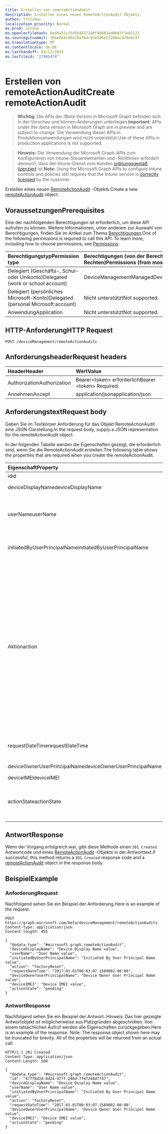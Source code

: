 ```yaml
---
title: Erstellen von remoteActionAudit
description: Erstellen eines neuen RemoteActionAudit-Objekts.
author: tfitzmac
localization_priority: Normal
ms.prod: intune
ms.openlocfilehash: 6edda51cf2d5dd837240f46683ad0b63ffe05122
ms.sourcegitcommit: 36be044c89a19af84c93e586e22200ec919e4c9f
ms.translationtype: MT
ms.contentlocale: de-DE
ms.lasthandoff: 01/12/2019
ms.locfileid: "27965474"
---
```

# <a name="create-remoteactionaudit"></a><span data-ttu-id="40e69-103">Erstellen von remoteActionAudit</span><span class="sxs-lookup"><span data-stu-id="40e69-103">Create remoteActionAudit</span></span>

> <span data-ttu-id="40e69-104">**Wichtig:** Die APIs der /Beta-Version in Microsoft Graph befinden sich in der Vorschau und können Änderungen unterliegen.</span><span class="sxs-lookup"><span data-stu-id="40e69-104">**Important:** APIs under the /beta version in Microsoft Graph are in preview and are subject to change.</span></span> <span data-ttu-id="40e69-105">Die Verwendung dieser APIs in Produktionsanwendungen wird nicht unterstützt.</span><span class="sxs-lookup"><span data-stu-id="40e69-105">Use of these APIs in production applications is not supported.</span></span>

> <span data-ttu-id="40e69-106">**Hinweis:** Die Verwendung der Microsoft Graph-APIs zum Konfigurieren von Intune-Steuerelementen und -Richtlinien erfordert dennoch, dass der Intune-Dienst vom Kunden [ordnungsgemäß lizenziert](https://go.microsoft.com/fwlink/?linkid=839381) ist.</span><span class="sxs-lookup"><span data-stu-id="40e69-106">**Note:** Using the Microsoft Graph APIs to configure Intune controls and policies still requires that the Intune service is [correctly licensed](https://go.microsoft.com/fwlink/?linkid=839381) by the customer.</span></span>

<span data-ttu-id="40e69-107">Erstellen eines neuen [RemoteActionAudit](../resources/intune-devices-remoteactionaudit.md) -Objekts.</span><span class="sxs-lookup"><span data-stu-id="40e69-107">Create a new [remoteActionAudit](../resources/intune-devices-remoteactionaudit.md) object.</span></span>
## <a name="prerequisites"></a><span data-ttu-id="40e69-108">Voraussetzungen</span><span class="sxs-lookup"><span data-stu-id="40e69-108">Prerequisites</span></span>
<span data-ttu-id="40e69-p102">Eine der nachfolgenden Berechtigungen ist erforderlich, um diese API aufrufen zu können. Weitere Informationen, unter anderem zur Auswahl von Berechtigungen, finden Sie im Artikel zum Thema [Berechtigungen](/graph/permissions-reference).</span><span class="sxs-lookup"><span data-stu-id="40e69-p102">One of the following permissions is required to call this API. To learn more, including how to choose permissions, see [Permissions](/graph/permissions-reference).</span></span>

|<span data-ttu-id="40e69-111">Berechtigungstyp</span><span class="sxs-lookup"><span data-stu-id="40e69-111">Permission type</span></span>|<span data-ttu-id="40e69-112">Berechtigungen (von der Berechtigung mit den meisten Rechten zu der mit den wenigsten Rechten)</span><span class="sxs-lookup"><span data-stu-id="40e69-112">Permissions (from most to least privileged)</span></span>|
|:---|:---|
|<span data-ttu-id="40e69-113">Delegiert (Geschäfts-, Schul- oder Unikonto)</span><span class="sxs-lookup"><span data-stu-id="40e69-113">Delegated (work or school account)</span></span>|<span data-ttu-id="40e69-114">DeviceManagementManagedDevices.ReadWrite.All</span><span class="sxs-lookup"><span data-stu-id="40e69-114">DeviceManagementManagedDevices.ReadWrite.All</span></span>|
|<span data-ttu-id="40e69-115">Delegiert (persönliches Microsoft-Konto)</span><span class="sxs-lookup"><span data-stu-id="40e69-115">Delegated (personal Microsoft account)</span></span>|<span data-ttu-id="40e69-116">Nicht unterstützt</span><span class="sxs-lookup"><span data-stu-id="40e69-116">Not supported.</span></span>|
|<span data-ttu-id="40e69-117">Anwendung</span><span class="sxs-lookup"><span data-stu-id="40e69-117">Application</span></span>|<span data-ttu-id="40e69-118">Nicht unterstützt</span><span class="sxs-lookup"><span data-stu-id="40e69-118">Not supported.</span></span>|

## <a name="http-request"></a><span data-ttu-id="40e69-119">HTTP-Anforderung</span><span class="sxs-lookup"><span data-stu-id="40e69-119">HTTP Request</span></span>
<!-- {
  "blockType": "ignored"
}
-->
``` http
POST /deviceManagement/remoteActionAudits
```

## <a name="request-headers"></a><span data-ttu-id="40e69-120">Anforderungsheader</span><span class="sxs-lookup"><span data-stu-id="40e69-120">Request headers</span></span>
|<span data-ttu-id="40e69-121">Header</span><span class="sxs-lookup"><span data-stu-id="40e69-121">Header</span></span>|<span data-ttu-id="40e69-122">Wert</span><span class="sxs-lookup"><span data-stu-id="40e69-122">Value</span></span>|
|:---|:---|
|<span data-ttu-id="40e69-123">Authorization</span><span class="sxs-lookup"><span data-stu-id="40e69-123">Authorization</span></span>|<span data-ttu-id="40e69-124">Bearer&lt;token&gt; erforderlich</span><span class="sxs-lookup"><span data-stu-id="40e69-124">Bearer &lt;token&gt; Required.</span></span>|
|<span data-ttu-id="40e69-125">Annehmen</span><span class="sxs-lookup"><span data-stu-id="40e69-125">Accept</span></span>|<span data-ttu-id="40e69-126">application/json</span><span class="sxs-lookup"><span data-stu-id="40e69-126">application/json</span></span>|

## <a name="request-body"></a><span data-ttu-id="40e69-127">Anforderungstext</span><span class="sxs-lookup"><span data-stu-id="40e69-127">Request body</span></span>
<span data-ttu-id="40e69-128">Geben Sie im Textkörper Anforderung für das Objekt RemoteActionAudit eine JSON-Darstellung.</span><span class="sxs-lookup"><span data-stu-id="40e69-128">In the request body, supply a JSON representation for the remoteActionAudit object.</span></span>

<span data-ttu-id="40e69-129">In der folgenden Tabelle werden die Eigenschaften gezeigt, die erforderlich sind, wenn Sie die RemoteActionAudit erstellen.</span><span class="sxs-lookup"><span data-stu-id="40e69-129">The following table shows the properties that are required when you create the remoteActionAudit.</span></span>

|<span data-ttu-id="40e69-130">Eigenschaft</span><span class="sxs-lookup"><span data-stu-id="40e69-130">Property</span></span>|<span data-ttu-id="40e69-131">Typ</span><span class="sxs-lookup"><span data-stu-id="40e69-131">Type</span></span>|<span data-ttu-id="40e69-132">Beschreibung</span><span class="sxs-lookup"><span data-stu-id="40e69-132">Description</span></span>|
|:---|:---|:---|
|<span data-ttu-id="40e69-133">id</span><span class="sxs-lookup"><span data-stu-id="40e69-133">id</span></span>|<span data-ttu-id="40e69-134">Zeichenfolge</span><span class="sxs-lookup"><span data-stu-id="40e69-134">String</span></span>|<span data-ttu-id="40e69-135">Berichts-ID</span><span class="sxs-lookup"><span data-stu-id="40e69-135">Report Id.</span></span>|
|<span data-ttu-id="40e69-136">deviceDisplayName</span><span class="sxs-lookup"><span data-stu-id="40e69-136">deviceDisplayName</span></span>|<span data-ttu-id="40e69-137">Zeichenfolge</span><span class="sxs-lookup"><span data-stu-id="40e69-137">String</span></span>|<span data-ttu-id="40e69-138">Name des Aufnahmegeräts Intune.</span><span class="sxs-lookup"><span data-stu-id="40e69-138">Intune device name.</span></span>|
|<span data-ttu-id="40e69-139">userName</span><span class="sxs-lookup"><span data-stu-id="40e69-139">userName</span></span>|<span data-ttu-id="40e69-140">Zeichenfolge</span><span class="sxs-lookup"><span data-stu-id="40e69-140">String</span></span>|<span data-ttu-id="40e69-141">\[veraltete\] verwenden Sie stattdessen InitiatedByUserPrincipalName.</span><span class="sxs-lookup"><span data-stu-id="40e69-141">\[deprecated\] Please use InitiatedByUserPrincipalName instead.</span></span>|
|<span data-ttu-id="40e69-142">initiatedByUserPrincipalName</span><span class="sxs-lookup"><span data-stu-id="40e69-142">initiatedByUserPrincipalName</span></span>|<span data-ttu-id="40e69-143">Zeichenfolge</span><span class="sxs-lookup"><span data-stu-id="40e69-143">String</span></span>|<span data-ttu-id="40e69-144">Benutzer, der die Aktion Gerät gestartet UPN-Format vorliegt.</span><span class="sxs-lookup"><span data-stu-id="40e69-144">User who initiated the device action, format is UPN.</span></span>|
|<span data-ttu-id="40e69-145">Aktion</span><span class="sxs-lookup"><span data-stu-id="40e69-145">action</span></span>|[<span data-ttu-id="40e69-146">remoteAction</span><span class="sxs-lookup"><span data-stu-id="40e69-146">remoteAction</span></span>](../resources/intune-devices-remoteaction.md)|<span data-ttu-id="40e69-147">Der Name der Aktion.</span><span class="sxs-lookup"><span data-stu-id="40e69-147">The action name.</span></span> <span data-ttu-id="40e69-148">Mögliche Werte sind: `unknown`, `factoryReset`, `removeCompanyData`, `resetPasscode`, `remoteLock`, `enableLostMode`, `disableLostMode`, `locateDevice`, `rebootNow`, `recoverPasscode`, `cleanWindowsDevice`, `logoutSharedAppleDeviceActiveUser`, `quickScan`, `fullScan`, `windowsDefenderUpdateSignatures`, `factoryResetKeepEnrollmentData`, `updateDeviceAccount`, `automaticRedeployment`, `shutDown` .</span><span class="sxs-lookup"><span data-stu-id="40e69-148">Possible values are: `unknown`, `factoryReset`, `removeCompanyData`, `resetPasscode`, `remoteLock`, `enableLostMode`, `disableLostMode`, `locateDevice`, `rebootNow`, `recoverPasscode`, `cleanWindowsDevice`, `logoutSharedAppleDeviceActiveUser`, `quickScan`, `fullScan`, `windowsDefenderUpdateSignatures`, `factoryResetKeepEnrollmentData`, `updateDeviceAccount`, `automaticRedeployment`, `shutDown`.</span></span>|
|<span data-ttu-id="40e69-149">requestDateTime</span><span class="sxs-lookup"><span data-stu-id="40e69-149">requestDateTime</span></span>|<span data-ttu-id="40e69-150">DateTimeOffset</span><span class="sxs-lookup"><span data-stu-id="40e69-150">DateTimeOffset</span></span>|<span data-ttu-id="40e69-151">Zeit, wenn die Aktion ausgestellt wurde, in UTC angegeben.</span><span class="sxs-lookup"><span data-stu-id="40e69-151">Time when the action was issued, given in UTC.</span></span>|
|<span data-ttu-id="40e69-152">deviceOwnerUserPrincipalName</span><span class="sxs-lookup"><span data-stu-id="40e69-152">deviceOwnerUserPrincipalName</span></span>|<span data-ttu-id="40e69-153">Zeichenfolge</span><span class="sxs-lookup"><span data-stu-id="40e69-153">String</span></span>|<span data-ttu-id="40e69-154">UPN des Besitzers Gerät.</span><span class="sxs-lookup"><span data-stu-id="40e69-154">Upn of the device owner.</span></span>|
|<span data-ttu-id="40e69-155">deviceIMEI</span><span class="sxs-lookup"><span data-stu-id="40e69-155">deviceIMEI</span></span>|<span data-ttu-id="40e69-156">Zeichenfolge</span><span class="sxs-lookup"><span data-stu-id="40e69-156">String</span></span>|<span data-ttu-id="40e69-157">IMEI des Geräts.</span><span class="sxs-lookup"><span data-stu-id="40e69-157">IMEI of the device.</span></span>|
|<span data-ttu-id="40e69-158">actionState</span><span class="sxs-lookup"><span data-stu-id="40e69-158">actionState</span></span>|[<span data-ttu-id="40e69-159">actionState</span><span class="sxs-lookup"><span data-stu-id="40e69-159">actionState</span></span>](../resources/intune-shared-actionstate.md)|<span data-ttu-id="40e69-160">Status der Aktion.</span><span class="sxs-lookup"><span data-stu-id="40e69-160">Action state.</span></span> <span data-ttu-id="40e69-161">Mögliche Werte sind: `none`, `pending`, `canceled`, `active`, `done`, `failed` und `notSupported`.</span><span class="sxs-lookup"><span data-stu-id="40e69-161">Possible values are: `none`, `pending`, `canceled`, `active`, `done`, `failed`, `notSupported`.</span></span>|



## <a name="response"></a><span data-ttu-id="40e69-162">Antwort</span><span class="sxs-lookup"><span data-stu-id="40e69-162">Response</span></span>
<span data-ttu-id="40e69-163">Wenn der Vorgang erfolgreich war, gibt diese Methode einen `201 Created` Antwortcode und eines [RemoteActionAudit](../resources/intune-devices-remoteactionaudit.md) -Objekts in der Antworttext.</span><span class="sxs-lookup"><span data-stu-id="40e69-163">If successful, this method returns a `201 Created` response code and a [remoteActionAudit](../resources/intune-devices-remoteactionaudit.md) object in the response body.</span></span>

## <a name="example"></a><span data-ttu-id="40e69-164">Beispiel</span><span class="sxs-lookup"><span data-stu-id="40e69-164">Example</span></span>
### <a name="request"></a><span data-ttu-id="40e69-165">Anforderung</span><span class="sxs-lookup"><span data-stu-id="40e69-165">Request</span></span>
<span data-ttu-id="40e69-166">Nachfolgend sehen Sie ein Beispiel der Anforderung.</span><span class="sxs-lookup"><span data-stu-id="40e69-166">Here is an example of the request.</span></span>
``` http
POST https://graph.microsoft.com/beta/deviceManagement/remoteActionAudits
Content-type: application/json
Content-length: 455

{
  "@odata.type": "#microsoft.graph.remoteActionAudit",
  "deviceDisplayName": "Device Display Name value",
  "userName": "User Name value",
  "initiatedByUserPrincipalName": "Initiated By User Principal Name value",
  "action": "factoryReset",
  "requestDateTime": "2017-01-01T00:03:07.1589002-08:00",
  "deviceOwnerUserPrincipalName": "Device Owner User Principal Name value",
  "deviceIMEI": "Device IMEI value",
  "actionState": "pending"
}
```

### <a name="response"></a><span data-ttu-id="40e69-167">Antwort</span><span class="sxs-lookup"><span data-stu-id="40e69-167">Response</span></span>
<span data-ttu-id="40e69-p105">Nachfolgend sehen Sie ein Beispiel der Antwort. Hinweis: Das hier gezeigte Antwortobjekt ist möglicherweise aus Platzgründen abgeschnitten. Von einem tatsächlichen Aufruf werden alle Eigenschaften zurückgegeben.</span><span class="sxs-lookup"><span data-stu-id="40e69-p105">Here is an example of the response. Note: The response object shown here may be truncated for brevity. All of the properties will be returned from an actual call.</span></span>
``` http
HTTP/1.1 201 Created
Content-Type: application/json
Content-Length: 504

{
  "@odata.type": "#microsoft.graph.remoteActionAudit",
  "id": "477f8d24-8d24-477f-248d-7f47248d7f47",
  "deviceDisplayName": "Device Display Name value",
  "userName": "User Name value",
  "initiatedByUserPrincipalName": "Initiated By User Principal Name value",
  "action": "factoryReset",
  "requestDateTime": "2017-01-01T00:03:07.1589002-08:00",
  "deviceOwnerUserPrincipalName": "Device Owner User Principal Name value",
  "deviceIMEI": "Device IMEI value",
  "actionState": "pending"
}
```





